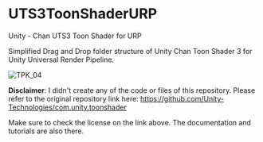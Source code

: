 # UTS3ToonShaderURP
 Unity - Chan UTS3 Toon Shader for URP
 
 Simplified Drag and Drop folder structure of Unity Chan Toon Shader 3 for Unity Universal Render Pipeline.
 
 ![TPK_04](https://user-images.githubusercontent.com/36989188/153763133-aae83a2a-517d-40f8-94e5-79bfc3374a03.png)
 
 **Disclaimer**: I didn't create any of the code or files of this repository.
 Please refer to the original repository link here: https://github.com/Unity-Technologies/com.unity.toonshader
 
 Make sure to check the license on the link above. The documentation and tutorials are also there.
